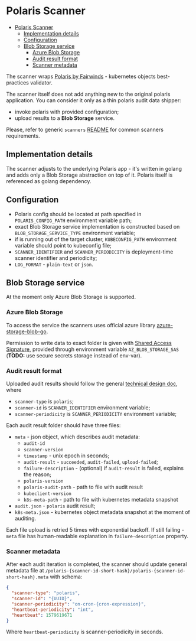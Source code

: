 # Polaris Scanner

- [Polaris Scanner](#polaris-scanner)
  - [Implementation details](#implementation-details)
  - [Configuration](#configuration)
  - [Blob Storage service](#blob-storage-service)
    - [Azure Blob Storage](#azure-blob-storage)
    - [Audit result format](#audit-result-format)
    - [Scanner metadata](#scanner-metadata)

The scanner wraps [Polaris by Fairwinds](https://github.com/FairwindsOps/polaris) - kubernetes objects best-practices validator.

The scanner itself does not add anything new to the original polaris application. You can consider it only as a thin polaris audit data shipper:

- invoke polaris with provided configuration;
- upload results to a **Blob Storage** service.

Please, refer to generic `scanners` [README](/src/scanners/README.md) for common scanners requirements.

## Implementation details

The scanner adjusts to the underlying Polaris app - it's written in golang and adds only a Blob Storage abstraction on top of it. Polaris itself is referenced as golang dependency.

## Configuration

- Polaris config should be located at path specified in `POLARIS_CONFIG_PATH` environment variable path;
- exact Blob Storage service implementation is constructed based on `BLOB_STORAGE_SERVICE_TYPE` environment variable;
- if is running out of the target cluster, `KUBECONFIG_PATH` environment variable should point to kubeconfig file;
- `SCANNER_IDENTIFIER` and `SCANNER_PERIODICITY` is deployment-time scanner identifier and periodicity;
- `LOG_FORMAT` - `plain-text` or `json`.

## Blob Storage service

At the moment only Azure Blob Storage is supported.

### Azure Blob Storage

To access the service the scanners uses official azure library [azure-storage-blob-go](https://github.com/Azure/azure-storage-blob-go).

Permission to write data to exact folder is given with [Shared Access Signature](https://docs.microsoft.com/en-us/azure/storage/common/storage-sas-overview), provided through environment variable `AZ_BLOB_STORAGE_SAS` (**TODO:** use secure secrets storage instead of env-var).

### Audit result format

Uploaded audit results should follow the general [technical design doc](/TECH_DESIGN.md#backend-and-scanners), where

- `scanner-type` is `polaris`;
- `scanner-id` is `SCANNER_IDENTIFIER` environment variable;
- `scanner-periodicity` is `SCANNER_PERIODICITY` environment variable;

Each audit result folder should have three files:

- `meta` - json object, which describes audit metadata:
  - `audit-id`
  - `scanner-version`
  - `timestamp` - unix epoch in seconds;
  - `audit-result` - `succeeded`, `audit-failed`, `upload-failed`;
  - `failure-description` - (optional) if `audit-result` is failed, explains the reason;
  - `polaris-version`
  - `polaris-audit-path` - path to file with audit result
  - `kubeclient-version`
  - `k8s-meta-path` - path to file with kubernetes metadata snapshot
- `audit.json` - `polaris` audit result;
- `k8s-meta.json` - kubernetes object metadata snapshot at the moment of auditing.

Each file upload is retried 5 times with exponential backoff. If still failing - `meta` file has human-readable explanation in `failure-description` property.

### Scanner metadata

After each audit iteration is completed, the scanner should update general metadata file at `/polaris-{scanner-id-short-hash}/polaris-{scanner-id-short-hash}.meta` with schema:

```json
{
  "scanner-type": "polaris",
  "scanner-id": "{UUID}",
  "scanner-periodicity": "on-cron-{cron-expression}",
  "heartbeat-periodicity": "int",
  "heartbeat": 1579619671
}
```

Where `heartbeat-periodicity` is scanner-periodicity in seconds.
